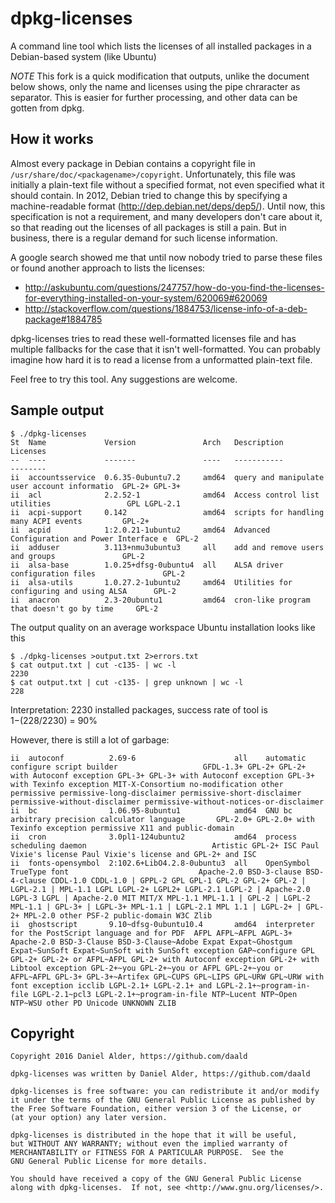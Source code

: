 dpkg-licenses
=============
A command line tool which lists the licenses of all installed packages in a Debian-based system (like Ubuntu)

*NOTE* This fork is a quick modification that outputs, unlike the document below shows, only the name and licenses using the pipe chraracter as separator. This is easier for further processing, and other data can be gotten from dpkg.

How it works
------------

Almost every package in Debian contains a copyright file in
`/usr/share/doc/<packagename>/copyright`. Unfortunately, this file was
initially a plain-text file without a specified format, not even specified
what it should contain. In 2012, Debian tried to change this by specifying
a machine-readable format (http://dep.debian.net/deps/dep5/). Until now,
this specification is not a requirement, and many developers don't care
about it, so that reading out the licenses of all packages is still a pain.
But in business, there is a regular demand for such license information.

A google search showed me that until now nobody tried to parse these files
or found another approach to lists the licenses:
 - http://askubuntu.com/questions/247757/how-do-you-find-the-licenses-for-everything-installed-on-your-system/620069#620069
 - http://stackoverflow.com/questions/1884753/license-info-of-a-deb-package#1884785

dpkg-licenses tries to read these well-formatted licenses file and has
multiple fallbacks for the case that it isn't well-formatted. You can
probably imagine how hard it is to read a license from a unformatted
plain-text file.

Feel free to try this tool. Any suggestions are welcome.

Sample output
-------------

    $ ./dpkg-licenses
    St  Name             Version               Arch   Description                                   Licenses
    --  ----             -------               ----   -----------                                   --------
    ii  accountsservice  0.6.35-0ubuntu7.2     amd64  query and manipulate user account informatio  GPL-2+ GPL-3+
    ii  acl              2.2.52-1              amd64  Access control list utilities                 GPL LGPL-2.1
    ii  acpi-support     0.142                 amd64  scripts for handling many ACPI events         GPL-2+
    ii  acpid            1:2.0.21-1ubuntu2     amd64  Advanced Configuration and Power Interface e  GPL-2
    ii  adduser          3.113+nmu3ubuntu3     all    add and remove users and groups               GPL-2
    ii  alsa-base        1.0.25+dfsg-0ubuntu4  all    ALSA driver configuration files               GPL-2
    ii  alsa-utils       1.0.27.2-1ubuntu2     amd64  Utilities for configuring and using ALSA      GPL-2
    ii  anacron          2.3-20ubuntu1         amd64  cron-like program that doesn't go by time     GPL-2

The output quality on an average workspace Ubuntu installation looks like this

    $ ./dpkg-licenses >output.txt 2>errors.txt
    $ cat output.txt | cut -c135- | wc -l
    2230
    $ cat output.txt | cut -c135- | grep unknown | wc -l
    228

Interpretation:
 2230 installed packages, success rate of tool is 1−(228/2230) = 90%

However, there is still a lot of garbage:

    ii  autoconf          2.69-6                      all    automatic configure script builder                   GFDL-1.3+ GPL-2+ GPL-2+ with Autoconf exception GPL-3+ GPL-3+ with Autoconf exception GPL-3+ with Texinfo exception MIT-X-Consortium no-modification other permissive permissive-long-disclaimer permissive-short-disclaimer permissive-without-disclaimer permissive-without-notices-or-disclaimer
    ii  bc                1.06.95-8ubuntu1            amd64  GNU bc arbitrary precision calculator language       GPL-2.0+ GPL-2.0+ with Texinfo exception permissive X11 and public-domain
    ii  cron              3.0pl1-124ubuntu2           amd64  process scheduling daemon                            Artistic GPL-2+ ISC Paul Vixie's license Paul Vixie's license and GPL-2+ and ISC
    ii  fonts-opensymbol  2:102.6+LibO4.2.8-0ubuntu3  all    OpenSymbol TrueType font                             Apache-2.0 BSD-3-clause BSD-4-clause CDDL-1.0 CDDL-1.0 | GPPL-2 GPL GPL-1 GPL-2 GPL-2+ GPL-2 | LGPL-2.1 | MPL-1.1 LGPL LGPL-2+ LGPL2+ LGPL-2.1 LGPL-2 | Apache-2.0 LGPL-3 LGPL | Apache-2.0 MIT MIT/X MPL-1.1 MPL-1.1 | GPL-2 | LGPL-2 MPL-1.1 | GPL-3+ | LGPL-3+ MPL-1.1 | LGPL-2.1 MPL 1.1 | LGPL-2+ | GPL-2+ MPL-2.0 other PSF-2 public-domain W3C Zlib
    ii  ghostscript       9.10~dfsg-0ubuntu10.4       amd64  interpreter for the PostScript language and for PDF  AFPL AFPL~AFPL AGPL-3+ Apache-2.0 BSD-3-Clause BSD-3-Clause~Adobe Expat Expat~Ghostgum Expat~SunSoft Expat~SunSoft with SunSoft exception GAP~configure GPL GPL-2+ GPL-2+ or AFPL~AFPL GPL-2+ with Autoconf exception GPL-2+ with Libtool exception GPL-2+~you GPL-2+~you or AFPL GPL-2+~you or AFPL~AFPL GPL-3+ GPL-3+~Artifex GPL~CUPS GPL~LIPS GPL~URW GPL~URW with font exception icclib LGPL-2.1+ LGPL-2.1+ and LGPL-2.1+~program-in-file LGPL-2.1~pcl3 LGPL-2.1+~program-in-file NTP~Lucent NTP~Open NTP~WSU other PD Unicode UNKNOWN ZLIB

Copyright
---------

    Copyright 2016 Daniel Alder, https://github.com/daald

    dpkg-licenses was written by Daniel Alder, https://github.com/daald

    dpkg-licenses is free software: you can redistribute it and/or modify
    it under the terms of the GNU General Public License as published by
    the Free Software Foundation, either version 3 of the License, or
    (at your option) any later version.

    dpkg-licenses is distributed in the hope that it will be useful,
    but WITHOUT ANY WARRANTY; without even the implied warranty of
    MERCHANTABILITY or FITNESS FOR A PARTICULAR PURPOSE.  See the
    GNU General Public License for more details.

    You should have received a copy of the GNU General Public License
    along with dpkg-licenses.  If not, see <http://www.gnu.org/licenses/>.
